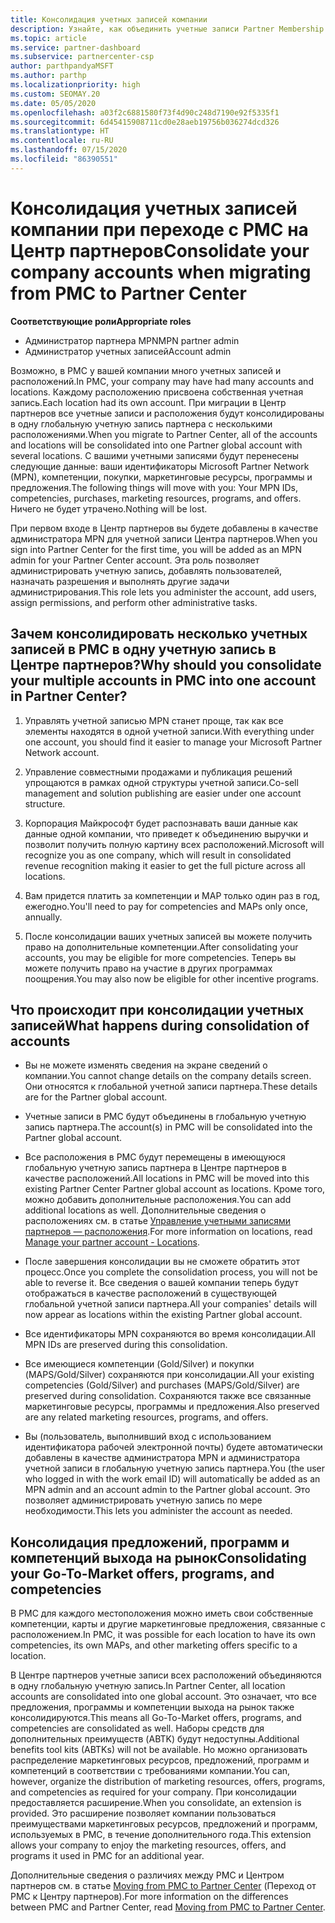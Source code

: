 ```yaml
---
title: Консолидация учетных записей компании
description: Узнайте, как объединить учетные записи Partner Membership Center (PMC) в одну учетную запись в Центре партнеров. Относится к переходу с PMC на Центр партнеров.
ms.topic: article
ms.service: partner-dashboard
ms.subservice: partnercenter-csp
author: parthpandyaMSFT
ms.author: parthp
ms.localizationpriority: high
ms.custom: SEOMAY.20
ms.date: 05/05/2020
ms.openlocfilehash: a03f2c6881580f73f4d90c248d7190e92f5335f1
ms.sourcegitcommit: 6d45415908711cd0e28aeb19756b036274dcd326
ms.translationtype: HT
ms.contentlocale: ru-RU
ms.lasthandoff: 07/15/2020
ms.locfileid: "86390551"
---
```

# <a name="consolidate-your-company-accounts-when-migrating-from-pmc-to-partner-center"></a><span data-ttu-id="423c6-104">Консолидация учетных записей компании при переходе с PMC на Центр партнеров</span><span class="sxs-lookup"><span data-stu-id="423c6-104">Consolidate your company accounts when migrating from PMC to Partner Center</span></span>

<span data-ttu-id="423c6-105">**Соответствующие роли**</span><span class="sxs-lookup"><span data-stu-id="423c6-105">**Appropriate roles**</span></span>

- <span data-ttu-id="423c6-106">Администратор партнера MPN</span><span class="sxs-lookup"><span data-stu-id="423c6-106">MPN partner admin</span></span>
- <span data-ttu-id="423c6-107">Администратор учетных записей</span><span class="sxs-lookup"><span data-stu-id="423c6-107">Account admin</span></span>

<span data-ttu-id="423c6-108">Возможно, в PMC у вашей компании много учетных записей и расположений.</span><span class="sxs-lookup"><span data-stu-id="423c6-108">In PMC, your company may have had many accounts and locations.</span></span> <span data-ttu-id="423c6-109">Каждому расположению присвоена собственная учетная запись.</span><span class="sxs-lookup"><span data-stu-id="423c6-109">Each location had its own account.</span></span> <span data-ttu-id="423c6-110">При миграции в Центр партнеров все учетные записи и расположения будут консолидированы в одну глобальную учетную запись партнера с несколькими расположениями.</span><span class="sxs-lookup"><span data-stu-id="423c6-110">When you migrate to Partner Center, all of the accounts and locations will be consolidated into one Partner global account with several locations.</span></span> <span data-ttu-id="423c6-111">С вашими учетными записями будут перенесены следующие данные: ваши идентификаторы Microsoft Partner Network (MPN), компетенции, покупки, маркетинговые ресурсы, программы и предложения.</span><span class="sxs-lookup"><span data-stu-id="423c6-111">The following things will move with you: Your MPN IDs, competencies, purchases, marketing resources, programs, and offers.</span></span> <span data-ttu-id="423c6-112">Ничего не будет утрачено.</span><span class="sxs-lookup"><span data-stu-id="423c6-112">Nothing will be lost.</span></span>

<span data-ttu-id="423c6-113">При первом входе в Центр партнеров вы будете добавлены в качестве администратора MPN для учетной записи Центра партнеров.</span><span class="sxs-lookup"><span data-stu-id="423c6-113">When you sign into Partner Center for the first time, you will be added as an MPN admin for your Partner Center account.</span></span> <span data-ttu-id="423c6-114">Эта роль позволяет администрировать учетную запись, добавлять пользователей, назначать разрешения и выполнять другие задачи администрирования.</span><span class="sxs-lookup"><span data-stu-id="423c6-114">This role lets you administer the account, add users, assign permissions, and perform other administrative tasks.</span></span>

## <a name="why-should-you-consolidate-your-multiple-accounts-in-pmc-into-one-account-in-partner-center"></a><span data-ttu-id="423c6-115">Зачем консолидировать несколько учетных записей в PMC в одну учетную запись в Центре партнеров?</span><span class="sxs-lookup"><span data-stu-id="423c6-115">Why should you consolidate your multiple accounts in PMC into one account in Partner Center?</span></span>

1. <span data-ttu-id="423c6-116">Управлять учетной записью MPN станет проще, так как все элементы находятся в одной учетной записи.</span><span class="sxs-lookup"><span data-stu-id="423c6-116">With everything under one account, you should find it easier to manage your Microsoft Partner Network account.</span></span>

2. <span data-ttu-id="423c6-117">Управление совместными продажами и публикация решений упрощаются в рамках одной структуры учетной записи.</span><span class="sxs-lookup"><span data-stu-id="423c6-117">Co-sell management and solution publishing are easier under one account structure.</span></span>

3. <span data-ttu-id="423c6-118">Корпорация Майкрософт будет распознавать ваши данные как данные одной компании, что приведет к объединению выручки и позволит получить полную картину всех расположений.</span><span class="sxs-lookup"><span data-stu-id="423c6-118">Microsoft will recognize you as one company, which will result in consolidated revenue recognition making it easier to get the full picture across all locations.</span></span>  

4. <span data-ttu-id="423c6-119">Вам придется платить за компетенции и MAP только один раз в год, ежегодно.</span><span class="sxs-lookup"><span data-stu-id="423c6-119">You'll need to pay for competencies and MAPs only once, annually.</span></span>

5. <span data-ttu-id="423c6-120">После консолидации ваших учетных записей вы можете получить право на дополнительные компетенции.</span><span class="sxs-lookup"><span data-stu-id="423c6-120">After consolidating your accounts, you may be eligible for more competencies.</span></span> <span data-ttu-id="423c6-121">Теперь вы можете получить право на участие в других программах поощрения.</span><span class="sxs-lookup"><span data-stu-id="423c6-121">You may also now be eligible for other incentive programs.</span></span>

## <a name="what-happens-during-consolidation-of-accounts"></a><span data-ttu-id="423c6-122">Что происходит при консолидации учетных записей</span><span class="sxs-lookup"><span data-stu-id="423c6-122">What happens during consolidation of accounts</span></span>

- <span data-ttu-id="423c6-123">Вы не можете изменять сведения на экране сведений о компании.</span><span class="sxs-lookup"><span data-stu-id="423c6-123">You cannot change details on the company details screen.</span></span> <span data-ttu-id="423c6-124">Они относятся к глобальной учетной записи партнера.</span><span class="sxs-lookup"><span data-stu-id="423c6-124">These details are for the Partner global account.</span></span>

- <span data-ttu-id="423c6-125">Учетные записи в PMC будут объединены в глобальную учетную запись партнера.</span><span class="sxs-lookup"><span data-stu-id="423c6-125">The account(s) in PMC will be consolidated into the Partner global account.</span></span>

- <span data-ttu-id="423c6-126">Все расположения в PMC будут перемещены в имеющуюся глобальную учетную запись партнера в Центре партнеров в качестве расположений.</span><span class="sxs-lookup"><span data-stu-id="423c6-126">All locations in PMC will be moved into this existing Partner Center Partner global account as locations.</span></span> <span data-ttu-id="423c6-127">Кроме того, можно добавить дополнительные расположения.</span><span class="sxs-lookup"><span data-stu-id="423c6-127">You can add additional locations as well.</span></span> <span data-ttu-id="423c6-128">Дополнительные сведения о расположениях см. в статье [Управление учетными записями партнеров — расположения](manage-locations.md).</span><span class="sxs-lookup"><span data-stu-id="423c6-128">For more information on locations, read  [Manage your partner account - Locations](manage-locations.md).</span></span>

- <span data-ttu-id="423c6-129">После завершения консолидации вы не сможете обратить этот процесс.</span><span class="sxs-lookup"><span data-stu-id="423c6-129">Once you complete the consolidation process, you will not be able to reverse it.</span></span> <span data-ttu-id="423c6-130">Все сведения о вашей компании теперь будут отображаться в качестве расположений в существующей глобальной учетной записи партнера.</span><span class="sxs-lookup"><span data-stu-id="423c6-130">All your companies' details will now appear as locations within the existing Partner global account.</span></span> 

- <span data-ttu-id="423c6-131">Все идентификаторы MPN сохраняются во время консолидации.</span><span class="sxs-lookup"><span data-stu-id="423c6-131">All MPN IDs are preserved during this consolidation.</span></span>

- <span data-ttu-id="423c6-132">Все имеющиеся компетенции (Gold/Silver) и покупки (MAPS/Gold/Silver) сохраняются при консолидации.</span><span class="sxs-lookup"><span data-stu-id="423c6-132">All your existing competencies (Gold/Silver) and purchases (MAPS/Gold/Silver) are preserved during consolidation.</span></span> <span data-ttu-id="423c6-133">Сохраняются также все связанные маркетинговые ресурсы, программы и предложения.</span><span class="sxs-lookup"><span data-stu-id="423c6-133">Also preserved are any related marketing resources, programs, and offers.</span></span>

- <span data-ttu-id="423c6-134">Вы (пользователь, выполнивший вход с использованием идентификатора рабочей электронной почты) будете автоматически добавлены в качестве администратора MPN и администратора учетной записи в глобальную учетную запись партнера.</span><span class="sxs-lookup"><span data-stu-id="423c6-134">You (the user who logged in with the work email ID) will automatically be added as an MPN admin and an account admin to the Partner global account.</span></span> <span data-ttu-id="423c6-135">Это позволяет администрировать учетную запись по мере необходимости.</span><span class="sxs-lookup"><span data-stu-id="423c6-135">This lets you administer the account as needed.</span></span>

## <a name="consolidating-your-go-to-market-offers-programs-and-competencies"></a><span data-ttu-id="423c6-136">Консолидация предложений, программ и компетенций выхода на рынок</span><span class="sxs-lookup"><span data-stu-id="423c6-136">Consolidating your Go-To-Market offers, programs, and competencies</span></span>

<span data-ttu-id="423c6-137">В PMC для каждого местоположения можно иметь свои собственные компетенции, карты и другие маркетинговые предложения, связанные с расположением.</span><span class="sxs-lookup"><span data-stu-id="423c6-137">In PMC, it was possible for each location to have its own competencies, its own MAPs, and other marketing offers specific to a location.</span></span>

<span data-ttu-id="423c6-138">В Центре партнеров учетные записи всех расположений объединяются в одну глобальную учетную запись.</span><span class="sxs-lookup"><span data-stu-id="423c6-138">In Partner Center, all location accounts are consolidated into one global account.</span></span> <span data-ttu-id="423c6-139">Это означает, что все предложения, программы и компетенции выхода на рынок также консолидируются.</span><span class="sxs-lookup"><span data-stu-id="423c6-139">This means all Go-To-Market offers, programs, and competencies are consolidated as well.</span></span> <span data-ttu-id="423c6-140">Наборы средств для дополнительных преимуществ (ABTK) будут недоступны.</span><span class="sxs-lookup"><span data-stu-id="423c6-140">Additional benefits tool kits (ABTKs) will not be available.</span></span> <span data-ttu-id="423c6-141">Но можно организовать распределение маркетинговых ресурсов, предложений, программ и компетенций в соответствии с требованиями компании.</span><span class="sxs-lookup"><span data-stu-id="423c6-141">You can, however, organize the distribution of marketing resources, offers, programs, and competencies as required for your company.</span></span> <span data-ttu-id="423c6-142">При консолидации предоставляется расширение.</span><span class="sxs-lookup"><span data-stu-id="423c6-142">When you consolidate, an extension is provided.</span></span> <span data-ttu-id="423c6-143">Это расширение позволяет компании пользоваться преимуществами маркетинговых ресурсов, предложений и программ, используемых в PMC, в течение дополнительного года.</span><span class="sxs-lookup"><span data-stu-id="423c6-143">This extension allows your company to enjoy the marketing resources, offers, and programs it used in PMC for an additional year.</span></span>

<span data-ttu-id="423c6-144">Дополнительные сведения о различиях между PMC и Центром партнеров см. в статье [Moving from PMC to Partner Center](guide-to-migration.md) (Переход от PMC к Центру партнеров).</span><span class="sxs-lookup"><span data-stu-id="423c6-144">For more information on the differences between PMC and Partner Center, read [Moving from PMC to Partner Center](guide-to-migration.md).</span></span>
